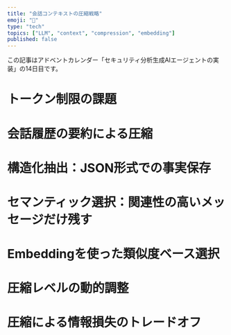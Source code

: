 ```yaml
---
title: "会話コンテキストの圧縮戦略"
emoji: "🤖"
type: "tech"
topics: ["LLM", "context", "compression", "embedding"]
published: false
---
```


この記事はアドベントカレンダー「セキュリティ分析生成AIエージェントの実装」の14日目です。

# トークン制限の課題

# 会話履歴の要約による圧縮

# 構造化抽出：JSON形式での事実保存

# セマンティック選択：関連性の高いメッセージだけ残す

# Embeddingを使った類似度ベース選択

# 圧縮レベルの動的調整

# 圧縮による情報損失のトレードオフ
